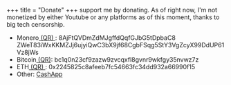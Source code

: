 +++
title = "Donate"
+++
support me by donating. As of right now, I'm not monetized by either Youtube or any platforms as of this moment, thanks to big tech censorship. 		
		 
- Monero<a href="WebsiteDONATION1.png"> (QR) </a>: 8AjFtQVDmZdMJgffdQqfGJbG5tDpbaC8
ZWeT83iWxKKMZJj6ujyiQwC3bX9jf68CgbFSqg5StY3VgZcyX99DdUP61Vz8jWs
- Bitcoin<a href="qrcodeBTC.png"> (QR)</a>: bc1q0n23cf9zazw9zvcqxfl8gvnr9wkfgy35nvwz7z
- ETH<a href="ETHQRCODE.jpg"> (QR) </a>: 0x2245825c8afeeb7fc54663fc34dd932a66990f15
- Other: [CashApp](https://www.cash.app/$PhantomIsChozen)

